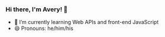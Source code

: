 ### Hi there, I'm Avery! 👋

- 🌱 I’m currently learning Web APIs and front-end JavaScript
- 😄 Pronouns: he/him/his
